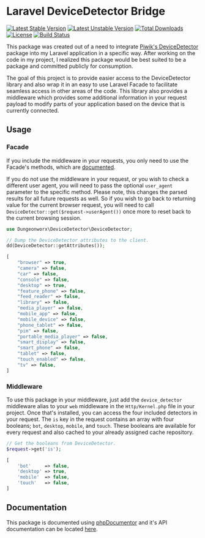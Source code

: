# Laravel DeviceDetector Bridge
[![Latest Stable Version](https://poser.pugx.org/dungeonworx/laravel-devicedetector/v/stable?format=flat)](https://packagist.org/packages/dungeonworx/laravel-devicedetector)
[![Latest Unstable Version](https://poser.pugx.org/dungeonworx/laravel-devicedetector/v/unstable?format=flat)](https://packagist.org/packages/dungeonworx/laravel-devicedetector)
[![Total Downloads](https://poser.pugx.org/dungeonworx/laravel-devicedetector/downloads?format=flat)](https://packagist.org/packages/dungeonworx/laravel-devicedetector)
[![License](https://poser.pugx.org/dungeonworx/laravel-devicedetector/license?format=flat)](https://packagist.org/packages/dungeonworx/laravel-devicedetector)
[![Build Status](https://travis-ci.org/dungeonworx/devicedetector.svg?branch=master)](https://travis-ci.org/dungeonworx/devicedetector)

This package was created out of a need to integrate [Piwik's DeviceDetector](https://packagist.org/packages/piwik/device-detector)
package into my Laravel application in a specific way. After working on the code in my project, I realized this package
would be best suited to be a package and committed publicly for consumption.

The goal of this project is to provide easier access to the DeviceDetector library and also wrap it in an easy to use
Laravel Facade to facilitate seamless access in other areas of the code. This library also provides a middleware which
provides some additional information in your request payload to modify parts of your application based on the device
that is currently connected.

## Usage
### Facade
If you include the middleware in your requests, you only need to use the Facade's methods, which are [documented](https://dungeonworx.org/devicedetector/classes/Dungeonworx.DeviceDetector.DeviceDetector.html).

If you do not use the middleware in your request, or you wish to check a different user agent, you will need to pass the
optional `user_agent` parameter to the specific method. Please note, this changes the parsed results for all future
requests as well. So if you wish to go back to returning value for the current browser request, you will need to call
`DeviceDetector::get($request->userAgent())` once more to reset back to the current browsing session.

```php
use Dungeonworx\DeviceDetector\DeviceDetector;

// Dump the DeviceDetector attributes to the client.
dd(DeviceDetector::getAttributes());
```

```php
[
    "browser" => true,
    "camera" => false,
    "car" => false,
    "console" => false,
    "desktop" => true,
    "feature_phone" => false,
    "feed_reader" => false,
    "library" => false,
    "media_player" => false,
    "mobile_app" => false,
    "mobile_device" => false,
    "phone_tablet" => false,
    "pim" => false,
    "portable_media_player" => false,
    "smart_display" => false,
    "smart_phone" => false,
    "tablet" => false,
    "touch_enabled" => false,
    "tv" => false,
]
```

### Middleware
To use this package in your middleware, just add the `device_detector` middleware alias to your `web` middleware in the
`Http/Kernel.php` file in your project. Once that's installed, you can access the four included detectors in your
request. The `is` key in the request contains an array with four booleans; `bot`, `desktop`, `mobile`, and `touch`. These
booleans are available for every request and also cached to your already assigned cache repository.

```php
// Get the booleans from DeviceDetector.
$request->get('is');
```

```php
[
    'bot'     => false,
    'desktop' => true,
    'mobile'  => false,
    'touch'   => false,
]
```

## Documentation
This package is documented using [phpDocumentor](https://www.phpdoc.org/) and it's API documentation can be located 
[here](https://dungeonworx.org/devicedetector/classes/).
